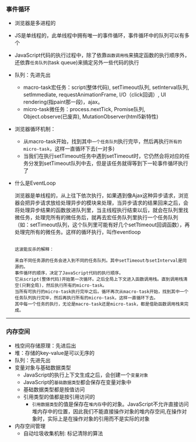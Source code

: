 ### 事件循环
- 浏览器是多进程的

- JS是单线程的，此单线程中拥有唯一的事件循环，事件循环中的队列可以有多个

- JavaScript代码的执行过程中，除了依靠`函数调用栈`来搞定函数的执行顺序外，还依靠`任务队列`(task queue)来搞定另外一些代码的执行

- 队列：先进先出
  - macro-task宏任务：script(整体代码), setTimeout队列, setInterval队列, setImmediate, requestAnimationFrame, I/O（click回调）, UI rendering(指paint那一段)，ajax。
  - micro-task微任务：process.nextTick, Promise队列, Object.observe(已废弃), MutationObserver(html5新特性)
  
- 浏览器循环机制：
  - 从macro-task开始，找到其中`一个任务队列`执行完毕，然后再执行`所有的micro-task`，这样一直循环下去(一对多)
  - 当我们在执行setTimeout任务中遇到setTimeout时，它仍然会将对应的任务分发到setTimeout队列中去，但是该任务就得等到下一轮事件循环执行了
  
- 什么是EventLoop

  浏览器是单线程的，从上往下依次执行，如果遇到像Ajax这种异步请求，浏览器会把异步请求放给处理异步的模块来处理，当异步请求的结果回来之后，会将处理异步结果的函数放进队列里，当主线程执行结束以后，就会在队列里找微任务，处理完所有的微任务后，就再去宏任务队列里执行一个任务队列（如：setTimeout队列，这个队列里可能有好几个setTtimeout回调函数），再处理完所有的微任务。这样的循环执行，叫作eventloop

  ```JS

  这波能反杀的解释：

  来自不同任务源的任务会进入到不同的任务队列。其中setTimeout与setInterval是同源的。
  事件循环的顺序，决定了JavaScript代码的执行顺序。
  它从script(整体代码)开始第一次循环。之后全局上下文进入函数调用栈。直到调用栈清空(只剩全局)，然后执行所有的micro-task。
  当所有可执行的micro-task执行完毕之后。循环再次从macro-task开始，找到其中一个任务队列执行完毕，然后再执行所有的micro-task，这样一直循环下去。
  其中每一个任务的执行，无论是macro-task还是micro-task，都是借助函数调用栈来完成。
  ```

---
### 内存空间
- 栈空间存储原理：先进后出
- 堆：存储的key-value是可以无序的
- 队列：先进先出
- 变量对象与基础数据类型
  - JavaScript的执行上下文生成之后，会创建一个`变量对象`
  - JavaScript的`基础数据类型`都会保存在变量对象中
  - 基础数据类型都是按值访问
  - 引用类型的值都是按引用访问的
    - `引用数据类型`的值是保存在`堆内存`中的对象。JavaScript不允许直接访问堆内存中的位置，因此我们不能直接操作对象的堆内存空间,在操作对象时，实际上是在操作对象的引用而不是实际的对象
- 内存空间管理
  - 自动垃圾收集机制: 标记清除的算法